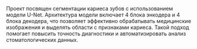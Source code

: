 Проект посвящен сегментации кариеса зубов с использованием модели U-Net. Архитектура модели включает 4 блока энкодера и 4 блока декодера, что позволяет эффективно обрабатывать медицинские изображения и выделять области с признаками кариеса. Такой подход помогает повысить точность диагностики и автоматизировать анализ стоматологических данных.
